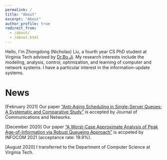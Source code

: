 ```yaml
---
permalink: /
title: "About"
excerpt: "About"
author_profile: true
redirect_from: 
  - /about/
  - /about.html
---
```


Hello, I'm Zhongdong (Nicholas) Liu, a fourth year CS PhD student at Virginia Tech advised by [Dr.Bo Ji](https://people.cs.vt.edu/boji/). My research interests include the modeling, analysis, control, optimization, and learning of computer and network systems. I have a particular interest in the information-update systems. 






News
======
[February 2021] Our paper [“Anti-Aging Scheduling in Single-Server Queues: A Systematic and Comparative Study”](https://github.com/Zhongdong1994/zhongdong1994.github.io/blob/master/files/JCN_AoI.pdf) is accepted by Journal of Communications and Networks.

[December 2020] Our paper [“A Worst-Case Approximate Analysis of Peak Age-of-Information via Robust Queueing Approach”](https://github.com/Zhongdong1994/zhongdong1994.github.io/blob/master/files/Approximte%20Robust-Queueing%20Analysis%20of%20PAoI.pdf) is accpeted by INFOCOM 2021  (acceptance rate: 19.9%).

[August 2020] I transferred to the Department of Computer Science at Virginia Tech. 


